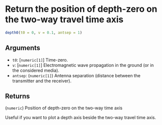 # Return the position of depth-zero on the two-way travel time axis

```r
depth0(t0 = 0, v = 0.1, antsep = 1)
```

## Arguments

- `t0`: [`numeric[1]`] Time-zero.
- `v`: [`numeric[1]`] Electromagnetic wave propagation in the ground (or in the considered media).
- `antsep`: (`numeric[1]`) Antenna separation (distance between the transmitter and the receiver).

## Returns

(`numeric`) Position of depth-zero on the two-way time axis

Useful if you want to plot a depth axis beside the two-way travel time axis.